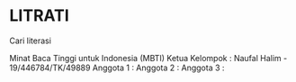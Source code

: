 # LITRATI
Cari literasi

Minat Baca Tinggi untuk Indonesia (MBTI)
Ketua Kelompok : Naufal Halim - 19/446784/TK/49889
Anggota 1 : 
Anggota 2 : 
Anggota 3 :

